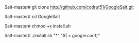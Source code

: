 Salt-master# git clone http://github.com/codrut51/GoogleSalt.git

Salt-master# cd GoogleSalt

Salt-master# chmod +x install.sh

Salt-master# ./install.sh "*" "$( < google.conf)"
